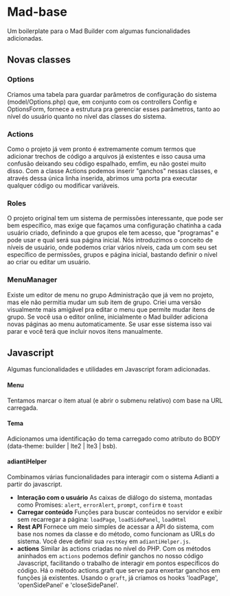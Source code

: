# Mad-base
Um boilerplate para o Mad Builder com algumas funcionalidades adicionadas.

## Novas classes
### Options
Criamos uma tabela para guardar parâmetros de configuração do sistema (model/Options.php) que, em conjunto com os controllers Config e OptionsForm, fornece a estrutura pra gerenciar esses parâmetros, tanto ao nível do usuário quanto no nível das classes do sistema.

### Actions
Como o projeto já vem pronto é extremamente comum termos que adicionar trechos de código a arquivos já existentes e isso causa uma confusão deixando seu código espalhado, emfim, eu não gostei muito disso. Com a classe Actions podemos inserir "ganchos" nessas classes, e através dessa única linha inserida, abrimos uma porta pra executar qualquer código ou modificar variáveis.

### Roles
O projeto original tem um sistema de permissões interessante, que pode ser bem específico, mas exige que façamos uma configuração chatinha a cada usuário criado, definindo a que grupos ele tem acesso, que "programas" e pode usar e qual será sua página inicial. Nós introduzimos o conceito de níveis de usuário, onde podemos criar vários níveis, cada um com seu set específico de permissões, grupos e página inicial, bastando definir o nível ao criar ou editar um usuário.

### MenuManager
Existe um editor de menu no grupo Administração que já vem no projeto, mas ele não permitia mudar um sub item de grupo. Criei uma versão visualmente mais amigável pra editar o menu que permite mudar itens de grupo. Se você usa o editor online, inicialmente o Mad builder adiciona novas páginas ao menu automaticamente. Se usar esse sistema isso vai parar e você terá que incluir novos itens manualmente.

## Javascript
Algumas funcionalidades e utilidades em Javascript foram adicionadas.

#### Menu
Tentamos marcar o item atual (e abrir o submenu relativo) com base na URL carregada.

#### Tema
Adicionamos uma identificação do tema carregado como atributo do BODY (data-theme: builder | lte2 | lte3 | bsb).

#### adiantiHelper
Combinamos várias funcionalidades para interagir com o sistema Adianti a partir do javascript.
- **Interação com o usuário**
  As caixas de diálogo do sistema, montadas como Promises: `alert`, `errorAlert`, `prompt`, `confirm` e `toast`
- **Carregar conteúdo**
  Funções para buscar conteúdos no servidor e exibir sem recarregar a página: `loadPage`, `loadSidePanel`, `loadHtml`
- **Rest API**
  Fornece um meio simples de acessar a API do sistema, com base nos nomes da classe e do método, como funcionam as URLs do sistema. Você deve definir sua `restKey` em `adiantiHelper.js`.
- **actions**
  Similar às actions criadas no nível do PHP. Com os métodos aninhados em `actions` podemos definir ganchos no nosso código Javascript, facilitando o trabalho de interagir em pontos específicos do código. Há o método actions.graft que serve para enxertar ganchos em funções já existentes. Usando o `graft`, já criamos os hooks 'loadPage', 'openSidePanel' e 'closeSidePanel'.
